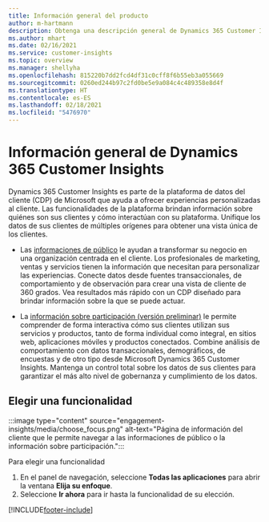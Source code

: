 ```yaml
---
title: Información general del producto
author: m-hartmann
description: Obtenga una descripción general de Dynamics 365 Customer Insights y sus funcionalidades.
ms.author: mhart
ms.date: 02/16/2021
ms.service: customer-insights
ms.topic: overview
ms.manager: shellyha
ms.openlocfilehash: 815220b7dd2fcd4df31c0cff8f6b55eb3a055669
ms.sourcegitcommit: 0260ed244b97c2fd0be5e9a084c4c489358e8d4f
ms.translationtype: HT
ms.contentlocale: es-ES
ms.lasthandoff: 02/18/2021
ms.locfileid: "5476970"
---
```

# <a name="product-overview-for-dynamics-365-customer-insights"></a>Información general de Dynamics 365 Customer Insights

Dynamics 365 Customer Insights es parte de la plataforma de datos del cliente (CDP) de Microsoft que ayuda a ofrecer experiencias personalizadas al cliente. Las funcionalidades de la plataforma brindan información sobre quiénes son sus clientes y cómo interactúan con su plataforma. Unifique los datos de sus clientes de múltiples orígenes para obtener una vista única de los clientes.


- Las [informaciones de público](audience-insights/overview.md) le ayudan a transformar su negocio en una organización centrada en el cliente. Los profesionales de marketing, ventas y servicios tienen la información que necesitan para personalizar las experiencias. Conecte datos desde fuentes transaccionales, de comportamiento y de observación para crear una vista de cliente de 360 grados. Vea resultados más rápido con un CDP diseñado para brindar información sobre la que se puede actuar. 

- La [información sobre participación (versión preliminar)](engagement-insights/index.yml) le permite comprender de forma interactiva cómo sus clientes utilizan sus servicios y productos, tanto de forma individual como integral, en sitios web, aplicaciones móviles y productos conectados. Combine análisis de comportamiento con datos transaccionales, demográficos, de encuestas y de otro tipo desde Microsoft Dynamics 365 Customer Insights. Mantenga un control total sobre los datos de sus clientes para garantizar el más alto nivel de gobernanza y cumplimiento de los datos.
 
## <a name="choose-a-capability"></a>Elegir una funcionalidad

:::image type="content" source="engagement-insights/media/choose_focus.png" alt-text="Página de información del cliente que le permite navegar a las informaciones de público o la información sobre participación.":::

Para elegir una funcionalidad

1. En el panel de navegación, seleccione **Todas las aplicaciones** para abrir la ventana **Elija su enfoque**.
1. Seleccione **Ir ahora** para ir hasta la funcionalidad de su elección.


[!INCLUDE[footer-include](includes/footer-banner.md)]
